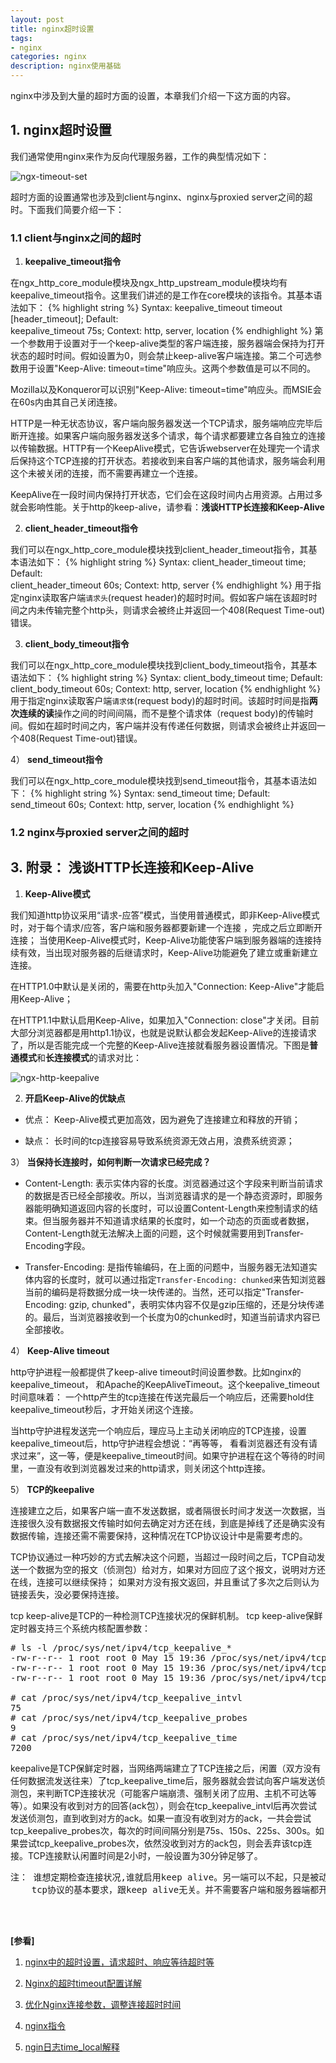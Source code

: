 ```yaml
---
layout: post
title: nginx超时设置
tags:
- nginx
categories: nginx
description: nginx使用基础
---
```


nginx中涉及到大量的超时方面的设置，本章我们介绍一下这方面的内容。

<!-- more -->

## 1. nginx超时设置

我们通常使用nginx来作为反向代理服务器，工作的典型情况如下：

![ngx-timeout-set](https://ivanzz1001.github.io/records/assets/img/nginx/ngx_timeout_set.jpg)

超时方面的设置通常也涉及到client与nginx、nginx与proxied server之间的超时。下面我们简要介绍一下：

### 1.1 client与nginx之间的超时
1) **keepalive_timeout指令**

在ngx_http_core_module模块及ngx_http_upstream_module模块均有keepalive_timeout指令。这里我们讲述的是工作在core模块的该指令。其基本语法如下：
{% highlight string %}
Syntax:	keepalive_timeout timeout [header_timeout];
Default:	
keepalive_timeout 75s;
Context:	http, server, location
{% endhighlight %}
第一个参数用于设置对于一个keep-alive类型的客户端连接，服务器端会保持为打开状态的超时时间。假如设置为0，则会禁止keep-alive客户端连接。第二个可选参数用于设置"Keep-Alive: timeout=time"响应头。这两个参数值是可以不同的。

Mozilla以及Konqueror可以识别"Keep-Alive: timeout=time"响应头。而MSIE会在60s内由其自己关闭连接。


HTTP是一种无状态协议，客户端向服务器发送一个TCP请求，服务端响应完毕后断开连接。如果客户端向服务器发送多个请求，每个请求都要建立各自独立的连接以传输数据。HTTP有一个KeepAlive模式，它告诉webserver在处理完一个请求后保持这个TCP连接的打开状态。若接收到来自客户端的其他请求，服务端会利用这个未被关闭的连接，而不需要再建立一个连接。

KeepAlive在一段时间内保持打开状态，它们会在这段时间内占用资源。占用过多就会影响性能。关于http的keep-alive，请参看：**浅谈HTTP长连接和Keep-Alive**

2) **client_header_timeout指令**

我们可以在ngx_http_core_module模块找到client_header_timeout指令，其基本语法如下：
{% highlight string %}
Syntax:	client_header_timeout time;
Default:	
client_header_timeout 60s;
Context:	http, server
{% endhighlight %}
用于指定nginx读取客户端```请求头```(request header)的超时时间。假如客户端在该超时时间之内未传输完整个http头，则请求会被终止并返回一个408(Request Time-out)错误。

3) **client_body_timeout指令**

我们可以在ngx_http_core_module模块找到client_body_timeout指令，其基本语法如下：
{% highlight string %}
Syntax:	client_body_timeout time;
Default:	
client_body_timeout 60s;
Context:	http, server, location
{% endhighlight %}
用于指定nginx读取客户端```请求体```(request body)的超时时间。该超时时间是指**两次连续的读**操作之间的时间间隔，而不是整个请求体（request body)的传输时间。假如在超时时间之内，客户端并没有传递任何数据，则请求会被终止并返回一个408(Request Time-out)错误。

4） **send_timeout指令**

我们可以在ngx_http_core_module模块找到send_timeout指令，其基本语法如下：
{% highlight string %}
Syntax:	send_timeout time;
Default:	
send_timeout 60s;
Context:	http, server, location
{% endhighlight %}



### 1.2 nginx与proxied server之间的超时




## 3. 附录： 浅谈HTTP长连接和Keep-Alive

1) **Keep-Alive模式**

我们知道http协议采用“请求-应答”模式，当使用普通模式，即非Keep-Alive模式时，对于每个请求/应答，客户端和服务器都要新建一个连接 ，完成之后立即断开连接； 当使用Keep-Alive模式时，Keep-Alive功能使客户端到服务器端的连接持续有效，当出现对服务器的后继请求时，Keep-Alive功能避免了建立或重新建立连接。

在HTTP1.0中默认是关闭的，需要在http头加入"Connection: Keep-Alive"才能启用Keep-Alive；

在HTTP1.1中默认启用Keep-Alive，如果加入"Connection: close"才关闭。目前大部分浏览器都是用http1.1协议，也就是说默认都会发起Keep-Alive的连接请求了，所以是否能完成一个完整的Keep-Alive连接就看服务器设置情况。下图是**普通模式**和**长连接模式**的请求对比：


![ngx-http-keepalive](https://ivanzz1001.github.io/records/assets/img/nginx/ngx_http_keepalive.png)


2) **开启Keep-Alive的优缺点**

* 优点： Keep-Alive模式更加高效，因为避免了连接建立和释放的开销；

* 缺点： 长时间的tcp连接容易导致系统资源无效占用，浪费系统资源；

3） **当保持长连接时，如何判断一次请求已经完成？**

* Content-Length: 表示实体内容的长度。浏览器通过这个字段来判断当前请求的数据是否已经全部接收。所以，当浏览器请求的是一个静态资源时，即服务器能明确知道返回内容的长度时，可以设置Content-Length来控制请求的结束。但当服务器并不知道请求结果的长度时，如一个动态的页面或者数据，Content-Length就无法解决上面的问题，这个时候就需要用到Transfer-Encoding字段。

* Transfer-Encoding: 是指传输编码，在上面的问题中，当服务器无法知道实体内容的长度时，就可以通过指定```Transfer-Encoding: chunked```来告知浏览器当前的编码是将数据分成一块一块传递的。当然，还可以指定"Transfer-Encoding: gzip, chunked"，表明实体内容不仅是gzip压缩的，还是分块传递的。最后，当浏览器接收到一个长度为0的chunked时，知道当前请求内容已全部接收。

4） **Keep-Alive timeout**

http守护进程一般都提供了keep-alive timeout时间设置参数。比如nginx的keepalive_timeout， 和Apache的KeepAliveTimeout。这个keepalive_timeout时间意味着： 一个http产生的tcp连接在传送完最后一个响应后，还需要hold住keepalive_timeout秒后，才开始关闭这个连接。

当http守护进程发送完一个响应后，理应马上主动关闭响应的TCP连接，设置keepalive_timeout后，http守护进程会想说：“再等等， 看看浏览器还有没有请求过来”，这一等，便是keepalive_timeout时间。如果守护进程在这个等待的时间里，一直没有收到浏览器发过来的http请求，则关闭这个http连接。

5） **TCP的keepalive**

连接建立之后，如果客户端一直不发送数据，或者隔很长时间才发送一次数据，当连接很久没有数据报文传输时如何去确定对方还在线，到底是掉线了还是确实没有数据传输，连接还需不需要保持，这种情况在TCP协议设计中是需要考虑的。

TCP协议通过一种巧妙的方式去解决这个问题，当超过一段时间之后，TCP自动发送一个数据为空的报文（侦测包）给对方，如果对方回应了这个报文，说明对方还在线，连接可以继续保持； 如果对方没有报文返回，并且重试了多次之后则认为链接丢失，没必要保持连接。

tcp keep-alive是TCP的一种检测TCP连接状况的保鲜机制。 tcp keep-alive保鲜定时器支持三个系统内核配置参数：
<pre>
# ls -l /proc/sys/net/ipv4/tcp_keepalive_*
-rw-r--r-- 1 root root 0 May 15 19:36 /proc/sys/net/ipv4/tcp_keepalive_intvl
-rw-r--r-- 1 root root 0 May 15 19:36 /proc/sys/net/ipv4/tcp_keepalive_probes
-rw-r--r-- 1 root root 0 May 15 19:36 /proc/sys/net/ipv4/tcp_keepalive_time

# cat /proc/sys/net/ipv4/tcp_keepalive_intvl
75
# cat /proc/sys/net/ipv4/tcp_keepalive_probes
9
# cat /proc/sys/net/ipv4/tcp_keepalive_time
7200
</pre>
keepalive是TCP保鲜定时器，当网络两端建立了TCP连接之后，闲置（双方没有任何数据流发送往来）了tcp_keepalive_time后，服务器就会尝试向客户端发送侦测包，来判断TCP连接状况（可能客户端崩溃、强制关闭了应用、主机不可达等等）。如果没有收到对方的回答(ack包），则会在tcp_keepalive_intvl后再次尝试发送侦测包，直到收到对方的ack。如果一直没有收到对方的ack，一共会尝试tcp_keepalive_probes次，每次的时间间隔分别是75s、150s、225s、300s。如果尝试tcp_keepalive_probes次，依然没收到对方的ack包，则会丢弃该tcp连接。TCP连接默认闲置时间是2小时，一般设置为30分钟足够了。

<pre>
注： 谁想定期检查连接状况,谁就启用keep alive。另一端可以不起，只是被动地对探测包进行响应，这种响应是
    tcp协议的基本要求，跟keep alive无关。并不需要客户端和服务器端都开启keep alive
</pre>


<br />
<br />

**[参看]**

1. [nginx中的超时设置，请求超时、响应等待超时等](https://www.cnblogs.com/lemon-flm/p/8352194.html)

2. [Nginx的超时timeout配置详解](https://www.jb51.net/article/131868.htm)

4. [优化Nginx连接参数，调整连接超时时间](https://blog.51cto.com/13673885/2299770)

5. [nginx指令](http://nginx.org/en/docs/dirindex.html)

6. [ngin日志time_local解释](https://blog.csdn.net/mental_derangement/article/details/81779795)

<br />
<br />
<br />

